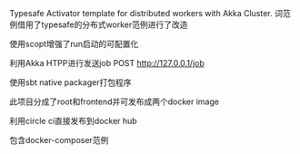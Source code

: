 Typesafe Activator template for distributed workers with Akka Cluster.
词范例借用了typesafe的分布式worker范例进行了改造

使用scopt增强了run启动的可配置化

利用Akka HTPP进行发送job
POST http://127.0.0.1/job

使用sbt native packager打包程序

此项目分成了root和frontend并可发布成两个docker image

利用circle ci直接发布到docker hub

包含docker-composer范例
